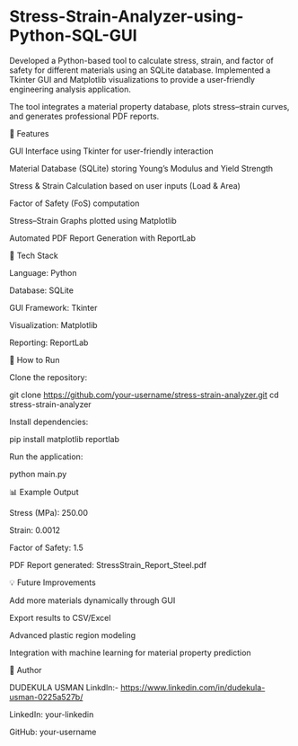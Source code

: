 # Stress-Strain-Analyzer-using-Python-SQL-GUI
Developed a Python-based tool to calculate stress, strain, and factor of safety for different materials using an SQLite database. Implemented a Tkinter GUI and Matplotlib visualizations to provide a user-friendly engineering analysis application.

The tool integrates a material property database, plots stress–strain curves, and generates professional PDF reports.

🔧 Features

GUI Interface using Tkinter for user-friendly interaction

Material Database (SQLite) storing Young’s Modulus and Yield Strength

Stress & Strain Calculation based on user inputs (Load & Area)

Factor of Safety (FoS) computation

Stress–Strain Graphs plotted using Matplotlib

Automated PDF Report Generation with ReportLab

📂 Tech Stack

Language: Python

Database: SQLite

GUI Framework: Tkinter

Visualization: Matplotlib

Reporting: ReportLab

🚀 How to Run

Clone the repository:

git clone https://github.com/your-username/stress-strain-analyzer.git
cd stress-strain-analyzer


Install dependencies:

pip install matplotlib reportlab


Run the application:

python main.py

📊 Example Output

Stress (MPa): 250.00

Strain: 0.0012

Factor of Safety: 1.5

PDF Report generated: StressStrain_Report_Steel.pdf

💡 Future Improvements

Add more materials dynamically through GUI

Export results to CSV/Excel

Advanced plastic region modeling

Integration with machine learning for material property prediction

👤 Author

DUDEKULA USMAN
Linkdln:- https://www.linkedin.com/in/dudekula-usman-0225a527b/

LinkedIn: your-linkedin

GitHub: your-username
